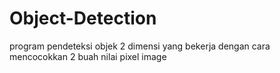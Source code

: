 # Object-Detection
program pendeteksi objek 2 dimensi yang bekerja dengan cara mencocokkan 2 buah nilai pixel image
